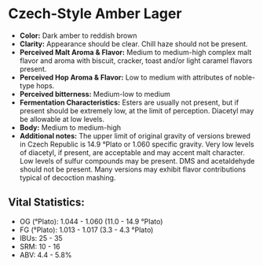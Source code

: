 # Czech-Style Amber Lager

- **Color:** Dark amber to reddish brown
- **Clarity:** Appearance should be clear. Chill haze should not be present.
- **Perceived Malt Aroma & Flavor:** Medium to medium-high complex malt flavor and aroma with biscuit, cracker, toast and/or light caramel flavors present.
- **Perceived Hop Aroma & Flavor:** Low to medium with attributes of noble-type hops.
- **Perceived bitterness:** Medium-low to medium
- **Fermentation Characteristics:** Esters are usually not present, but if present should be extremely low, at the limit of perception. Diacetyl may be allowable at low levels.
- **Body:** Medium to medium-high
- **Additional notes:** The upper limit of original gravity of versions brewed in Czech Republic is 14.9 °Plato or 1.060 specific gravity. Very low levels of diacetyl, if present, are acceptable and may accent malt character. Low levels of sulfur compounds may be present. DMS and acetaldehyde should not be present. Many versions may exhibit flavor contributions typical of decoction mashing.

## Vital Statistics:

- OG (°Plato): 1.044 - 1.060 (11.0 - 14.9 °Plato) 
- FG (°Plato): 1.013 - 1.017 (3.3 - 4.3 °Plato)
- IBUs: 25 - 35
- SRM: 10 - 16
- ABV: 4.4 - 5.8%
